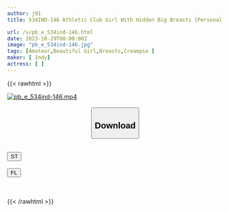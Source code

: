 ```yaml
---
author: j91
title: 534IND-146 Athletic Club Girl With Hidden Big Breasts [Personal Filming] K③ A Beautiful Girl Who Is Scheduled To Graduate In 2020 And A Petite Yen To A Real Production_ Recorded Up To The Moment When She Gets Teary-Eyed After Being Creampied

url: /v/pb_e_534ind-146.html
date: 2023-10-29T00:00:00Z
image: "pb_e_534ind-146.jpg"
tags: [Amateur,Beautiful Girl,Breasts,Creampie ]
maker: [ Indy]
actress: [ ]
---
```



{{< rawhtml >}}

<div class="video" data-videoid="w6xgLDO26LsPvG">
    <a href="javascript:;">
        <img src="https://my.j91.asia/v/pb_e_534ind-146.jpg" width="WIDTH" height="HEIGHT" alt="pb_e_534ind-146.mp4" loading="lazy">
    </a>
</div>

<script type="text/javascript" src="https://j91.asia/asset/on-demand-st.js"></script>

<br>
  <link rel="stylesheet" href="https://j91.asia/asset/bs5.css">
  
  <center>
  <button class="btn btn-primary" type="button" data-bs-toggle="collapse" data-bs-target=".multi-collapse" aria-expanded="false" aria-controls="multiCollapseExample1 multiCollapseExample2"><h2>Download</h2></button></center>
</p>
<div class="row">
  <div class="col">
    <div class="collapse multi-collapse" id="multiCollapseExample1">
      <div class="card card-body">
	      	      <br>
<div class="buttons">  
<a href="https://streamtape.to/v/w6xgLDO26LsPvG"><button class="btn-hover color-3"><i class="fa fa-download"></i> ST</button></a></div>
    </div>
  </div>
</div>
  <div class="col">
    <div class="collapse multi-collapse" id="multiCollapseExample2">
      <div class="card card-body">
	      <br>
<div class="buttons">
    <a href="https://filelions.online/f/gy9hdlf8xfpt"><button class="btn-hover color-9"><i class="fa fa-download"></i> FL</button></a></div>
<br><br>
      </div>
    </div>
  </div>
</div>

{{< /rawhtml >}}
